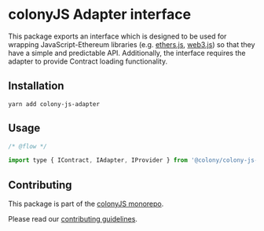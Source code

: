 # colonyJS Adapter interface

This package exports an interface which is designed to be used for
wrapping JavaScript-Ethereum libraries (e.g.
[ethers.js](https://github.com/ethers-io/ethers.js/),
[web3.js](https://github.com/ethereum/web3.js/)) so that they have a
simple and predictable API. Additionally, the interface requires the
adapter to provide Contract loading functionality.


## Installation

```
yarn add colony-js-adapter
```


## Usage

```JavaScript
/* @flow */

import type { IContract, IAdapter, IProvider } from '@colony/colony-js-adapter';
```


## Contributing

This package is part of the [colonyJS monorepo](https://github.com/JoinColony/colonyJS).

Please read our [contributing guidelines](https://github.com/JoinColony/colonyJS/blob/master/CONTRIBUTING.md).

